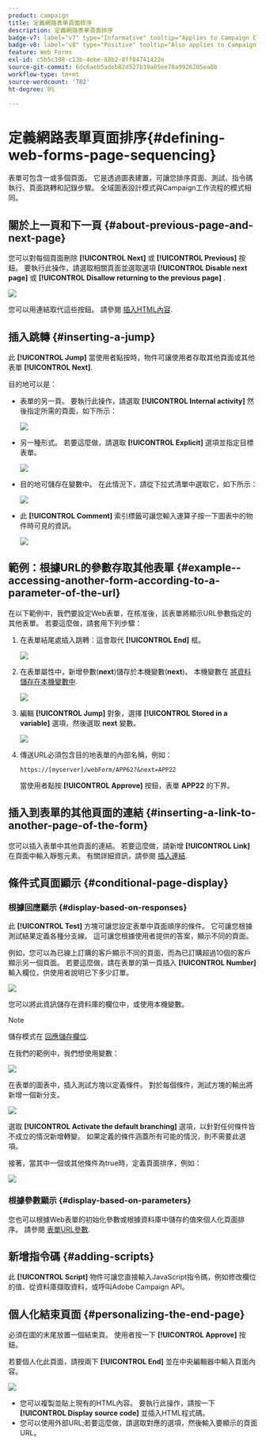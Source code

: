 ```yaml
---
product: campaign
title: 定義網路表單頁面排序
description: 定義網路表單頁面排序
badge-v7: label="v7" type="Informative" tooltip="Applies to Campaign Classic v7"
badge-v8: label="v8" type="Positive" tooltip="Also applies to Campaign v8"
feature: Web Forms
exl-id: c5b5c398-c13b-4ebe-88b2-8ff84741422e
source-git-commit: 6dc6aeb5adeb82d527b39a05ee70a9926205ea0b
workflow-type: tm+mt
source-wordcount: '702'
ht-degree: 0%

---
```


# 定義網路表單頁面排序{#defining-web-forms-page-sequencing}



表單可包含一或多個頁面。 它是透過圖表建置，可讓您排序頁面、測試、指令碼執行、頁面跳轉和記錄步驟。 全域圖表設計模式與Campaign工作流程的模式相同。

## 關於上一頁和下一頁 {#about-previous-page-and-next-page}

您可以對每個頁面刪除 **[!UICONTROL Next]** 或 **[!UICONTROL Previous]** 按鈕。 要執行此操作，請選取相關頁面並選取選項 **[!UICONTROL Disable next page]** 或 **[!UICONTROL Disallow returning to the previous page]** .

![](assets/s_ncs_admin_survey_no_next_page.png)

您可以用連結取代這些按鈕。 請參閱 [插入HTML內容](static-elements-in-a-web-form.md#inserting-html-content).

## 插入跳轉 {#inserting-a-jump}

此 **[!UICONTROL Jump]** 當使用者點按時，物件可讓使用者存取其他頁面或其他表單 **[!UICONTROL Next]**.

目的地可以是：

* 表單的另一頁。 要執行此操作，請選取 **[!UICONTROL Internal activity]** 然後指定所需的頁面，如下所示：

   ![](assets/s_ncs_admin_jump_param1.png)

* 另一種形式。 若要這麼做，請選取 **[!UICONTROL Explicit]** 選項並指定目標表單。

   ![](assets/s_ncs_admin_jump_param2.png)

* 目的地可儲存在變數中。 在此情況下，請從下拉式清單中選取它，如下所示：

   ![](assets/s_ncs_admin_jump_param3.png)

* 此 **[!UICONTROL Comment]** 索引標籤可讓您輸入運算子按一下圖表中的物件時可見的資訊。

   ![](assets/s_ncs_admin_survey_jump_comment.png)

## 範例：根據URL的參數存取其他表單 {#example--accessing-another-form-according-to-a-parameter-of-the-url}

在以下範例中，我們要設定Web表單，在核准後，該表單將顯示URL參數指定的其他表單。 若要這麼做，請套用下列步驟：

1. 在表單結尾處插入跳轉：這會取代 **[!UICONTROL End]** 框。

   ![](assets/s_ncs_admin_survey_jump_sample1.png)

1. 在表單屬性中，新增參數(**next**)儲存於本機變數(**next**)。 本機變數在 [將資料儲存在本機變數中](web-forms-answers.md#storing-data-in-a-local-variable).

   ![](assets/s_ncs_admin_survey_jump_sample2.png)

1. 編輯 **[!UICONTROL Jump]** 對象，選擇 **[!UICONTROL Stored in a variable]** 選項，然後選取 **next** 變數。

   ![](assets/s_ncs_admin_survey_jump_sample3.png)

1. 傳送URL必須包含目的地表單的內部名稱，例如：

   ```
   https://[myserver]/webForm/APP62?&next=APP22
   ```

   當使用者點按 **[!UICONTROL Approve]** 按鈕，表單 **APP22** 的下界。

## 插入到表單的其他頁面的連結 {#inserting-a-link-to-another-page-of-the-form}

您可以插入表單中其他頁面的連結。 若要這麼做，請新增 **[!UICONTROL Link]** 在頁面中輸入靜態元素。 有關詳細資訊，請參閱 [插入連結](static-elements-in-a-web-form.md#inserting-a-link).

## 條件式頁面顯示 {#conditional-page-display}

### 根據回應顯示 {#display-based-on-responses}

此 **[!UICONTROL Test]** 方塊可讓您設定表單中頁面順序的條件。 它可讓您根據測試結果定義各種分支線。 這可讓您根據使用者提供的答案，顯示不同的頁面。

例如，您可以為已線上訂購的客戶顯示不同的頁面，而為已訂購超過10個的客戶顯示另一個頁面。 若要這麼做，請在表單的第一頁插入 **[!UICONTROL Number]** 輸入欄位，供使用者說明已下多少訂單。

![](assets/s_ncs_admin_survey_test_ex0.png)

您可以將此資訊儲存在資料庫的欄位中，或使用本機變數。

>[!NOTE]
>
>儲存模式在 [回應儲存欄位](web-forms-answers.md#response-storage-fields).

在我們的範例中，我們想使用變數：

![](assets/s_ncs_admin_survey_test_ex1.png)

在表單的圖表中，插入測試方塊以定義條件。 對於每個條件，測試方塊的輸出將新增一個新分支。

![](assets/s_ncs_admin_survey_test_ex2.png)

選取 **[!UICONTROL Activate the default branching]** 選項，以針對任何條件皆不成立的情況新增轉變。 如果定義的條件涵蓋所有可能的情況，則不需要此選項。

接著，當其中一個或其他條件為true時，定義頁面排序，例如：

![](assets/s_ncs_admin_survey_test_ex3.png)

### 根據參數顯示 {#display-based-on-parameters}

您也可以根據Web表單的初始化參數或根據資料庫中儲存的值來個人化頁面排序。 請參閱 [表單URL參數](defining-web-forms-properties.md#form-url-parameters).

## 新增指令碼 {#adding-scripts}

此 **[!UICONTROL Script]** 物件可讓您直接輸入JavaScript指令碼，例如修改欄位的值、從資料庫擷取資料，或呼叫Adobe Campaign API。

## 個人化結束頁面 {#personalizing-the-end-page}

必須在圖的末尾放置一個結束頁。 使用者按一下 **[!UICONTROL Approve]** 按鈕。

若要個人化此頁面，請按兩下 **[!UICONTROL End]** 並在中央編輯器中輸入頁面內容。

![](assets/s_ncs_admin_survey_end_page_edit.png)

* 您可以複製並貼上現有的HTML內容。 要執行此操作，請按一下 **[!UICONTROL Display source code]** 並插入HTML程式碼。
* 您可以使用外部URL;若要這麼做，請選取對應的選項，然後輸入要顯示的頁面URL。

